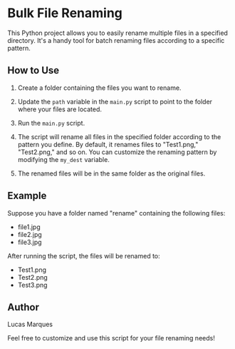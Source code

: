 # Bulk File Renaming

This Python project allows you to easily rename multiple files in a specified directory. It's a handy tool for batch renaming files according to a specific pattern.

## How to Use

1. Create a folder containing the files you want to rename.

2. Update the `path` variable in the `main.py` script to point to the folder where your files are located.

3. Run the `main.py` script.

4. The script will rename all files in the specified folder according to the pattern you define. By default, it renames files to "Test1.png," "Test2.png," and so on. You can customize the renaming pattern by modifying the `my_dest` variable.

5. The renamed files will be in the same folder as the original files.

## Example

Suppose you have a folder named "rename" containing the following files:
- file1.jpg
- file2.jpg
- file3.jpg

After running the script, the files will be renamed to:
- Test1.png
- Test2.png
- Test3.png

## Author

Lucas Marques

Feel free to customize and use this script for your file renaming needs!

